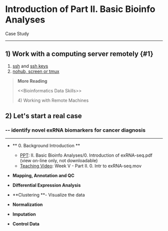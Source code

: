 # Introduction of Part II. Basic Bioinfo Analyses

Case Study

---

## 1\) Work with a computing server remotely {#1}

1. [ssh](/1setup.md#ssh) and [ssh keys](/2linux.md#ssh-key)
2. [nohub, screen or tmux](/2linux.md#nohup)

> **More Reading**
>
> &lt;&lt;Bioinformatics Data Skills&gt;&gt;
>
> 4\) Working with Remote Machines

## 2\) Let's start a real case

### -- identify novel exRNA biomarkers for cancer diagnosis

---

* ** 0. Background Introduction **

  * [PPT](https://www.jianguoyun.com/p/DTwA_GEQ0NLuBRjA9UY): II. Basic Bioinfo Analyses/0. Introduction of exRNA-seq.pdf \(view on-line only, not downloadable\)
  * [Teaching Video](https://legacy.gitbook.com/book/lulab/bioinfo-training/edit#): Week V - Part II. 0. Intr to exRNA-seq.mov

* **Mapping, Annotation **and** QC**

* **Differential Expression Analysis**
* **Clustering **- Visualize the data
* **Normalization** 
* **Imputation**
* **Control Data**



